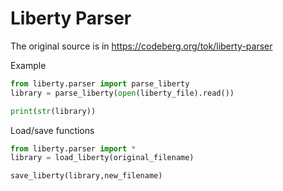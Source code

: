 # Liberty Parser

The original source is in https://codeberg.org/tok/liberty-parser

Example
```python
from liberty.parser import parse_liberty
library = parse_liberty(open(liberty_file).read())

print(str(library))
```

Load/save functions
```python
from liberty.parser import *
library = load_liberty(original_filename)

save_liberty(library,new_filename)

```
